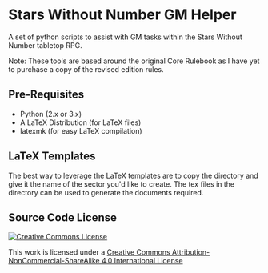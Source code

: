 # Stars Without Number GM Helper

A set of python scripts to assist with GM tasks within the Stars Without Number tabletop RPG.

Note: These tools are based around the original Core Rulebook as I have yet to purchase a copy of the revised edition rules.

## Pre-Requisites
* Python (2.x or 3.x)
* A LaTeX Distribution (for LaTeX files)
* latexmk (for easy LaTeX compilation)

## LaTeX Templates

The best way to leverage the LaTeX templates are to copy the directory and give it the name of the sector you'd like to create. The tex files in the directory can be used to generate the documents required.

## Source Code License

[![Creative Commons License](https://i.creativecommons.org/l/by-nc-sa/4.0/88x31.png)](http://creativecommons.org/licenses/by-nc-sa/4.0/)

This work is licensed under a [Creative Commons Attribution-NonCommercial-ShareAlike 4.0 International License](http://creativecommons.org/licenses/by-nc-sa/4.0/)
